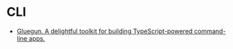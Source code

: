 # CLI

- [Gluegun. A delightful toolkit for building TypeScript-powered command-line apps.](https://github.com/infinitered/gluegun)
